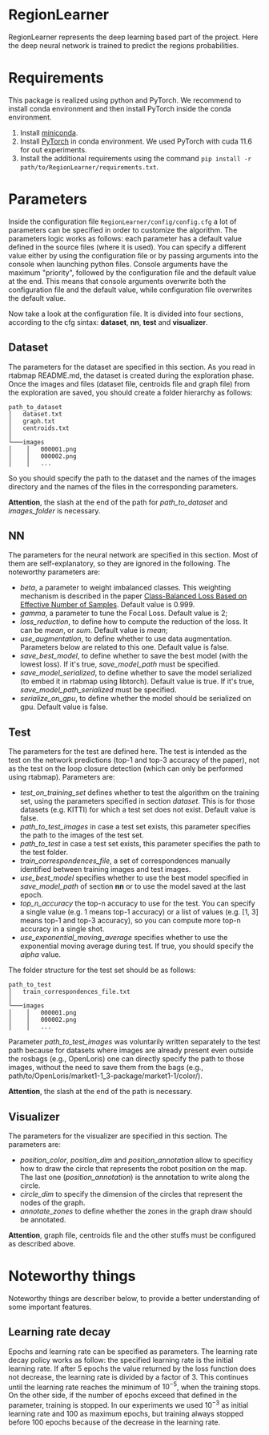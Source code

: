 RegionLearner
====

RegionLearner represents the deep learning based part of the project. Here the deep neural network is trained to predict the regions probabilities.

# Requirements
This package is realized using python and PyTorch. We recommend to install conda environment and then install PyTorch inside the conda environment.
1. Install [miniconda](https://docs.conda.io/en/latest/miniconda.html).
2. Install [PyTorch](https://pytorch.org/get-started/locally/) in conda environment. We used PyTorch with cuda 11.6 for out experiments.
3. Install the additional requirements using the command ```pip install -r path/to/RegionLearner/requirements.txt```.

# Parameters
Inside the configuration file ```RegionLearner/config/config.cfg``` a lot of parameters can be specified in order to customize the algorithm.
The parameters logic works as follows: each parameter has a default value defined in the source files (where it is used). You can specify a different value either by using the configuration file or by passing arguments into the console when launching python files. Console arguments have the maximum "priority", followed by the configuration file and the default value at the end. This means that console arguments overwrite both the configuration file and the default value, while configuration file overwrites the default value.

Now take a look at the configuration file. It is divided into four sections, according to the cfg sintax: **dataset**, **nn**, **test** and **visualizer**.

## Dataset
The parameters for the dataset are specified in this section. As you read in rtabmap README.md, the dataset is created during the exploration phase. Once the images and files (dataset file, centroids file and graph file) from the exploration are saved, you should create a folder hierarchy as follows:
```
path_to_dataset
│   dataset.txt  
│   graph.txt
│   centroids.txt  
│
└───images
│    │   000001.png
│    │   000002.png
│    │   ...

```
So you should specify the path to the dataset and the names of the images directory and the names of the files in the corresponding parameters.

**Attention**, the slash at the end of the path for *path_to_dataset* and *images_folder* is necessary.

## NN
The parameters for the neural network are specified in this section. Most of them are self-explanatory, so they are ignored in the following. The noteworthy parameters are:
- *beta*, a parameter to weight imbalanced classes. This weighting mechanism is described in the paper [Class-Balanced Loss Based on Effective Number of Samples](https://arxiv.org/pdf/1901.05555.pdf). Default value is 0.999.
- *gamma*, a parameter to tune the Focal Loss. Default value is 2;
- *loss_reduction*, to define how to compute the reduction of the loss. It can be *mean*, or *sum*. Default value is *mean*;
- *use_augmentation*, to define whether to use data augmentation. Parameters below are related to this one. Default value is false.  
- *save_best_model*, to define whether to save the best model (with the lowest loss). If it's true, *save_model_path* must be specified.
- *save_model_serialized*, to define whether to save the model serialized (to embed it in rtabmap using libtorch). Default value is true. If it's true, *save_model_path_serialized* must be specified.
- *serialize_on_gpu*, to define whether the model should be serialized on gpu. Default value is false.

## Test
The parameters for the test are defined here. The test is intended as the test on the network predictions (top-1 and top-3 accuracy of the paper), not as the test on the loop closure detection (which can only be performed using rtabmap). Parameters are: 
- *test_on_training_set* defines whether to test the algorithm on the training set, using the parameters specified in section *dataset*. This is for those datasets (e.g. KITTI) for which a test set does not exist. Default value is false.
- *path_to_test_images* in case a test set exists, this parameter specifies the path to the images of the test set. 
- *path_to_test* in case a test set exists, this parameter specifies the path to the test folder. 
- *train_correspondences_file*, a set of correspondences manually identified between training images and test images.
- *use_best_model* specifies whether to use the best model specified in *save_model_path* of section **nn** or to use the model saved at the last epoch.
- *top_n_accuracy* the top-n accuracy to use for the test. You can specify a single value (e.g. 1 means top-1 accuracy) or a list of values (e.g. [1, 3] means top-1 and top-3 accuracy), so you can compute more top-n accuracy in a single shot.
- *use_exponential_moving_average* specifies whether to use the exponential moving average during test. If true, you should specify the *alpha* value.

The folder structure for the test set should be as follows:
```
path_to_test
│   train_correspondences_file.txt  
│
└───images
│    │   000001.png
│    │   000002.png
│    │   ...

```

Parameter *path_to_test_images* was voluntarily written separately to the test path because for datasets where images are already present even outside the rosbags (e.g., OpenLoris) one can directly specify the path to those images, without the need to save them from the bags (e.g., path/to/OpenLoris/market1-1_3-package/market1-1/color/).

**Attention**, the slash at the end of the path is necessary.

## Visualizer 
The parameters for the visualizer are specified in this section. The parameters are:
- *position_color*, *position_dim* and *position_annotation*  allow to specificy how to draw the circle that represents the robot position on the map. The last one (*position_annotation*) is the annotation to write along the circle.
- *circle_dim* to specify the dimension of the circles that represent the nodes of the graph.
- *annotate_zones* to define whether the zones in the graph draw should be annotated.

**Attention**, graph file, centroids file and the other stuffs must be configured as described above.

# Noteworthy things
Noteworthy things are describer below, to provide a better understanding of some important features.

## Learning rate decay
Epochs and learning rate can be specified as parameters. The learning rate decay policy works as follow: the specified learning rate is the initial learning rate. If after 5 epochs the value returned by the loss function does not decrease, the learning rate is divided by a factor of 3. This continues until the learning rate reaches the minimum of $10^{-5}$, when the training stops. On the other side, if the number of epochs exceed that defined in the parameter, training is stopped. In our experiments we used $10^{-3}$ as initial learning rate and 100 as maximum epochs, but training always stopped before 100 epochs because of the decrease in the learning rate.